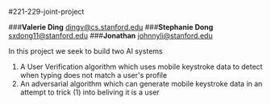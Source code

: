 #221-229-joint-project

###**Valerie Ding**				dingv@cs.stanford.edu
###**Stephanie Dong**			sxdong11@stanford.edu
###**Jonathan** 				johnnyli@stanford.edu

In this project we seek to build two AI systems
1. A User Verification algorithm which uses mobile keystroke data to detect when typing does not match a user's profile
2. An adversarial algorithm which can generate mobile keystroke data in an attempt to trick (1) into beliving it is a user